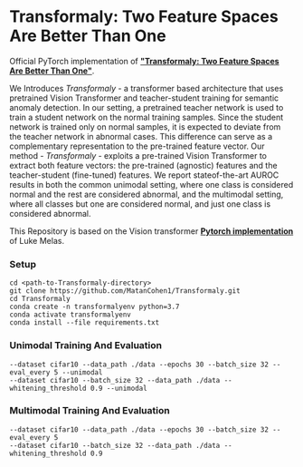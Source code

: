# Transformaly: Two Feature Spaces Are Better Than One

Official PyTorch implementation of [**"Transformaly: Two Feature Spaces Are Better Than One"**](https://arxiv.org/abs/2112.04185).

We Introduces *Transformaly* - a transformer based architecture that uses pretrained Vision Transformer and teacher-student training for semantic anomaly detection.
In our setting, a pretrained teacher network is used to train a student network on the normal training samples. 
Since the student network is trained only on normal samples, it is expected to deviate from the teacher network in abnormal cases. This difference can serve as a complementary representation to the
pre-trained feature vector. Our method - *Transformaly* - exploits a pre-trained Vision Transformer to extract both feature vectors: the pre-trained (agnostic) features and
the teacher-student (fine-tuned) features. We report stateof-the-art AUROC results in both the common unimodal setting, where one class is considered normal and the rest are
considered abnormal, and the multimodal setting, where all classes but one are considered normal, and just one class is considered abnormal.

This Repository is based on the Vision transformer [**Pytorch implementation**](https://github.com/lukemelas/PyTorch-Pretrained-ViT) of Luke Melas.

### Setup
```
cd <path-to-Transformaly-directory>
git clone https://github.com/MatanCohen1/Transformaly.git
cd Transformaly
conda create -n transformalyenv python=3.7
conda activate transformalyenv
conda install --file requirements.txt
```

### Unimodal Training And Evaluation  
```
--dataset cifar10 --data_path ./data --epochs 30 --batch_size 32 --eval_every 5 --unimodal
--dataset cifar10 --batch_size 32 --data_path ./data --whitening_threshold 0.9 --unimodal
```

### Multimodal Training And Evaluation  
```
--dataset cifar10 --data_path ./data --epochs 30 --batch_size 32 --eval_every 5 
--dataset cifar10 --batch_size 32 --data_path ./data --whitening_threshold 0.9 
```

